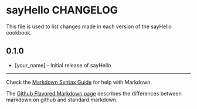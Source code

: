sayHello CHANGELOG
==================

This file is used to list changes made in each version of the sayHello cookbook.

0.1.0
-----
- [your_name] - Initial release of sayHello

- - -
Check the [Markdown Syntax Guide](http://daringfireball.net/projects/markdown/syntax) for help with Markdown.

The [Github Flavored Markdown page](http://github.github.com/github-flavored-markdown/) describes the differences between markdown on github and standard markdown.
